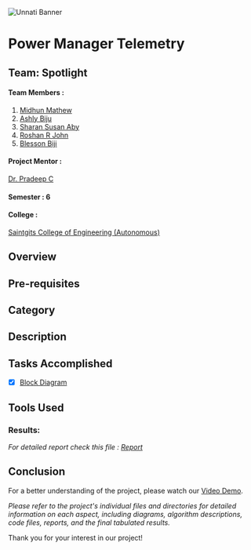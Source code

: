 ![Unnati Banner](11111.png)

# Power Manager Telemetry

## Team: Spotlight
#### Team Members :
1. [Midhun Mathew](https://github.com/memidhun)
2. [Ashly Biju](https://github.com/ashlybiju5207)
3. [Sharan Susan Aby](https://github.com/sharansuzn)
4. [Roshan R John](https://github.com/roshanrjohn369)
5. [Blesson Biji](https://github.com/Blesson56B)

#### Project Mentor :
 [Dr. Pradeep C](mailto:pradeep.c@saintgits.org)
 #### Semester : 6
 #### College :
 [Saintgits College of Engineering (Autonomous)](https://saintgits.org/saintgits-college-of-engineering/)
 ## Overview
 ## Pre-requisites
 ## Category
 ## Description
 ## Tasks Accomplished
 * [x] [Block Diagram]()
 ## Tools Used
 ###  **Results:**
  *For detailed report check this file : [Report]()*
 ## Conclusion
 For a better understanding of the project, please watch our [Video Demo]().

*Please refer to the project's individual files and directories for detailed information on each aspect, including diagrams, algorithm descriptions, code files, reports, and the final tabulated results.*

Thank you for your interest in our project!

